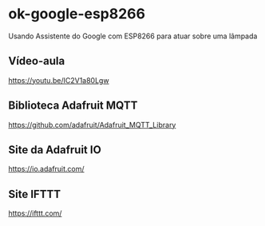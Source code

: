 # ok-google-esp8266
Usando Assistente do Google com ESP8266 para atuar sobre uma lâmpada

## Vídeo-aula
https://youtu.be/IC2V1a80Lgw

## Biblioteca Adafruit MQTT
https://github.com/adafruit/Adafruit_MQTT_Library

## Site da Adafruit IO
https://io.adafruit.com/

## Site IFTTT
https://ifttt.com/
